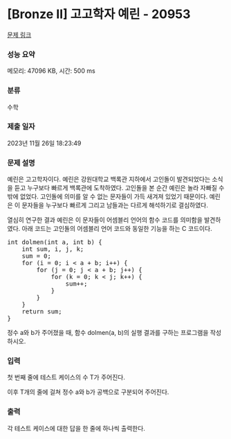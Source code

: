 # [Bronze II] 고고학자 예린 - 20953 

[문제 링크](https://www.acmicpc.net/problem/20953) 

### 성능 요약

메모리: 47096 KB, 시간: 500 ms

### 분류

수학

### 제출 일자

2023년 11월 26일 18:23:49

### 문제 설명

<p>예린은 고고학자이다. 예린은 강원대학교 백록관 지하에서 고인돌이 발견되었다는 소식을 듣고 누구보다 빠르게 백록관에 도착하였다. 고인돌을 본 순간 예린은 놀라 자빠질 수밖에 없었다. 고인돌에 의미를 알 수 없는 문자들이 가득 새겨져 있었기 때문이다. 예린은 이 문자들을 누구보다 빠르게 그리고 남들과는 다르게 해석하기로 결심하였다.</p>

<p>열심히 연구한 결과 예린은 이 문자들이 어셈블리 언어의 함수 코드를 의미함을 발견하였다. 아래 코드는 고인돌의 어셈블리 언어 코드와 동일한 기능을 하는 C 코드이다.</p>

<pre>int dolmen(int a, int b) {
    int sum, i, j, k;
    sum = 0;
    for (i = 0; i < a + b; i++) {
        for (j = 0; j < a + b; j++) {
            for (k = 0; k < j; k++) {
                sum++;
            }
        }
    }
    return sum;
}
</pre>

<p>정수 a와 b가 주어졌을 때, 함수 dolmen(a, b)의 실행 결과를 구하는 프로그램을 작성하시오.</p>

### 입력 

 <p>첫 번째 줄에 테스트 케이스의 수 T가 주어진다.</p>

<p>이후 T개의 줄에 걸쳐 정수 a와 b가 공백으로 구분되어 주어진다.</p>

### 출력 

 <p>각 테스트 케이스에 대한 답을 한 줄에 하나씩 출력한다.</p>


